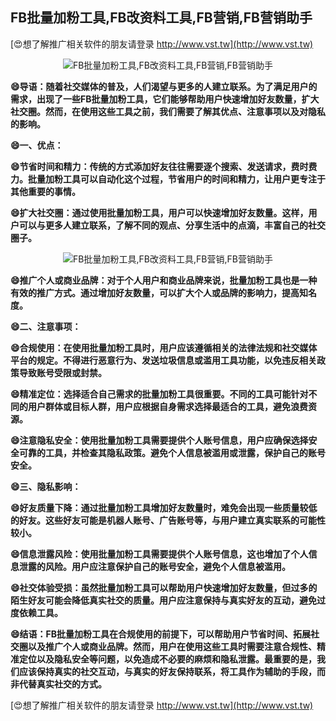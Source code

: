 ## **FB批量加粉工具,FB改资料工具,FB营销,FB营销助手**

[😍想了解推广相关软件的朋友请登录 http://www.vst.tw](http://www.vst.tw)

 <center><img src="https://vst.tw/MP4/tuiguang/png/6.png" alt="FB批量加粉工具,FB改资料工具,FB营销,FB营销助手"></center>

**😄导语：随着社交媒体的普及，人们渴望与更多的人建立联系。为了满足用户的需求，出现了一些FB批量加粉工具，它们能够帮助用户快速增加好友数量，扩大社交圈。然而，在使用这些工具之前，我们需要了解其优点、注意事项以及对隐私的影响。**

**😄一、优点：**

**😄节省时间和精力：传统的方式添加好友往往需要逐个搜索、发送请求，费时费力。批量加粉工具可以自动化这个过程，节省用户的时间和精力，让用户更专注于其他重要的事情。**

**😄扩大社交圈：通过使用批量加粉工具，用户可以快速增加好友数量。这样，用户可以与更多人建立联系，了解不同的观点、分享生活中的点滴，丰富自己的社交圈子。**

 <center><img src="https://vst.tw/MP4/tuiguang/png/2.png" alt="FB批量加粉工具,FB改资料工具,FB营销,FB营销助手"></center>

**😄推广个人或商业品牌：对于个人用户和商业品牌来说，批量加粉工具也是一种有效的推广方式。通过增加好友数量，可以扩大个人或品牌的影响力，提高知名度。**

**😄二、注意事项：**

**😄合规使用：在使用批量加粉工具时，用户应该遵循相关的法律法规和社交媒体平台的规定。不得进行恶意行为、发送垃圾信息或滥用工具功能，以免违反相关政策导致账号受限或封禁。**

**😄精准定位：选择适合自己需求的批量加粉工具很重要。不同的工具可能针对不同的用户群体或目标人群，用户应根据自身需求选择最适合的工具，避免浪费资源。**

**😄注意隐私安全：使用批量加粉工具需要提供个人账号信息，用户应确保选择安全可靠的工具，并检查其隐私政策。避免个人信息被滥用或泄露，保护自己的账号安全。**

**😄三、隐私影响：**

**😄好友质量下降：通过批量加粉工具增加好友数量时，难免会出现一些质量较低的好友。这些好友可能是机器人账号、广告账号等，与用户建立真实联系的可能性较小。**

**😄信息泄露风险：使用批量加粉工具需要提供个人账号信息，这也增加了个人信息泄露的风险。用户应注意保护自己的账号安全，避免个人信息被滥用。**

**😄社交体验受损：虽然批量加粉工具可以帮助用户快速增加好友数量，但过多的陌生好友可能会降低真实社交的质量。用户应注意保持与真实好友的互动，避免过度依赖工具。**

**😄结语：FB批量加粉工具在合规使用的前提下，可以帮助用户节省时间、拓展社交圈以及推广个人或商业品牌。然而，用户在使用这些工具时需要注意合规性、精准定位以及隐私安全等问题，以免造成不必要的麻烦和隐私泄露。最重要的是，我们应该保持真实的社交互动，与真实的好友保持联系，将工具作为辅助的手段，而非代替真实社交的方式。**

[😍想了解推广相关软件的朋友请登录 http://www.vst.tw](http://www.vst.tw)



